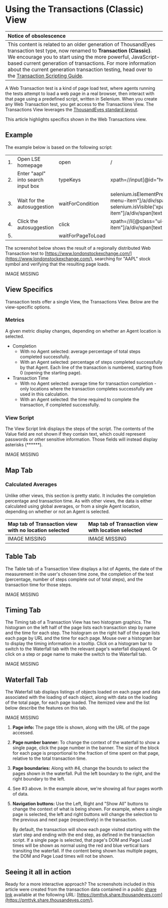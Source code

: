 # Using the Transactions \(Classic\) View

| Notice of obsolescence |
| :--- |
| This content is related to an older generation of ThousandEyes transaction test type, now renamed to **Transaction \(Classic\)**. We encourage you to start using the more powerful, JavaScript-based current generation of transactions. For more information about the current generation transaction testing, head over to the [Transaction Scripting Guide](https://success.thousandeyes.com/PublicArticlePage?articleIdParam=kA044000000UFYvCAO_Transaction-Scripting-Guide). |

A Web Transaction test is a kind of page load test, where agents running the tests attempt to load a web page in a real browser, then interact with that page using a predefined script, written in Selenium. When you create any Web Transaction test, you get access to the Transactions View. The Transactions View leverages the [ThousandEyes standard layout](https://success.thousandeyes.com/PublicArticlePage?articleIdParam=kA0E0000000CmmgKAC_ThousandEyes-view-layouts#standardlayout).

This article highlights specifics shown in the Web Transactions view.

## Example

The example below is based on the following script:

|  |  |  |  |  |
| :--- | :--- | :--- | :--- | :--- |
| 1. | Open LSE homepage | open | / |  |
| 2. | Enter "aapl" into search input box | typeKeys | xpath=//input\[@id="head\_solr\_search\_input"\] | aapl |
| 3. | Wait for the autosuggestion | waitForCondition | selenium.isElementPresent\('xpath=//li\[@class="ui-menu-item"\]/a/div/span\[text\(\)="Aapl"\]'\)  &&  selenium.isVisible\('xpath=//li\[@class="ui-menu-item"\]/a/div/span\[text\(\)="Aapl"\]'\) | 5000 |
| 4. | Click the autosuggestion | click | xpath=//li\[@class="ui-menu-item"\]/a/div/span\[text\(\)="Aapl"\] |  |
| 5. |  | waitForPageToLoad |  | 15000 |

The screenshot below shows the result of a regionally distributed Web Transaction test to [https://www.londonstockexchange.com/](https://www.londonstockexchange.com/), searching for "AAPL" stock symbol and verifying that the resulting page loads.

IMAGE MISSING

## View Specifics

Transaction tests offer a single View, the Transactions View. Below are the view-specific options.

### Metrics

A given metric display changes, depending on whether an Agent location is selected.

* Completion
  * With no Agent selected: average percentage of total steps completed successfully.
  * With an Agent selected: percentage of steps completed successfully by that Agent. Each line of the transaction is numbered, starting from 0 \(opening the starting page\).
* Transaction Time
  * With no Agent selected: average time for transaction completion - only locations where the transaction completes successfully are used in this calculation.
  * With an Agent selected: the time required to complete the transaction, if completed successfully.

### View Script

The View Script link displays the steps of the script. The contents of the Value field are not shown if they contain text, which could represent passwords or other sensitive information. Those fields will instead display asterisks \(\*\*\*\*\*\*\).

IMAGE MISSING

## Map Tab

### Calculated Averages

Unlike other views, this section is pretty static. It includes the completion percentage and transaction time. As with other views, the data is either calculated using global averages, or from a single Agent location, depending on whether or not an Agent is selected.

| **Map tab of Transaction view with no location selected** | **Map tab of Transaction view with location selected** |
| :--- | :--- |
| IMAGE MISSING | IMAGE MISSING |

## Table Tab

The Table tab of a Transaction View displays a list of Agents, the date of the measurement in the user's chosen time zone, the completion of the test \(percentage, number of steps complete out of total steps\), and the transaction time for those steps.

IMAGE MISSING

## Timing Tab

The Timing tab of a Transaction View has two histogram graphics. The histogram on the left half of the page lists each transaction step by name and the time for each step. The histogram on the right half of the page lists each page by URL and the time for each page. Mouse over a histogram bar to display the timing information in a tooltip. Click on a histogram bar to switch to the Waterfall tab with the relevant page's waterfall displayed. Or click on a step or page name to make the switch to the Waterfall tab.

IMAGE MISSING

## Waterfall Tab

The Waterfall tab displays listings of objects loaded on each page and data associated with the loading of each object, along with data on the loading of the total page, for each page loaded. The itemized view and the list below describe the features on this tab.

IMAGE MISSING

1. **Page info:** The page title is shown, along with the URL of the page accessed.
2. **Page number banner:** To change the context of the waterfall to show a single page, click the page number in the banner. The size of the block for each page is proportional to the fraction of time spent on that page, relative to the total transaction time.
3. **Page boundaries:** Along with \#4, change the bounds to select the pages shown in the waterfall. Pull the left boundary to the right, and the right boundary to the left.
4. See \#3 above. In the example above, we're showing all four pages worth of data.
5. **Navigation buttons:** Use the Left, Right and "Show All" buttons to change the context of what is being shown. For example, where a single page is selected, the left and right buttons will change the selection to the previous and next page \(respectively\) in the transaction.

    By default, the transaction will show each page visited starting with the start step and ending with the end step, as defined in the transaction script. If a single page is selected, that page's DOM and Page Load times will be shown as normal using the red and blue vertical bars transiting the waterfall. If the content being shown has multiple pages, the DOM and Page Load times will not be shown.

## Seeing it all in action

Ready for a more interactive approach? The screenshots included in this article were created from the transaction data contained in a public [share link](https://success.thousandeyes.com/PublicArticlePage?articleIdParam=kA0E0000000CmmyKAC_Sharing-Test-Data) available at the following URL: [https://pmttyk.share.thousandeyes.com](https://pmttyk.share.thousandeyes.com/).

